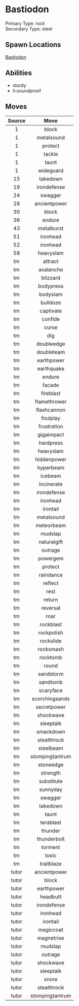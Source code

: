 # Bastiodon  
Primary Type: rock  
Secondary Type: steel  
  
## Spawn Locations  
[Bastiodon](/data/spawn_presets/bastiodon.md)  
  
## Abilities  
  * sturdy
  * h:soundproof
  
  
## Moves  
  
| Source | Move |  
|:---:|:---:|  
| 1 | block |  
| 1 | metalsound |  
| 1 | protect |  
| 1 | tackle |  
| 1 | taunt |  
| 1 | wideguard |  
| 15 | takedown |  
| 19 | irondefense |  
| 24 | swagger |  
| 28 | ancientpower |  
| 30 | block |  
| 36 | endure |  
| 43 | metalburst |  
| 51 | ironhead |  
| 52 | ironhead |  
| 58 | heavyslam |  
| tm | attract |  
| tm | avalanche |  
| tm | blizzard |  
| tm | bodypress |  
| tm | bodyslam |  
| tm | bulldoze |  
| tm | captivate |  
| tm | confide |  
| tm | curse |  
| tm | dig |  
| tm | doubleedge |  
| tm | doubleteam |  
| tm | earthpower |  
| tm | earthquake |  
| tm | endure |  
| tm | facade |  
| tm | fireblast |  
| tm | flamethrower |  
| tm | flashcannon |  
| tm | foulplay |  
| tm | frustration |  
| tm | gigaimpact |  
| tm | hardpress |  
| tm | heavyslam |  
| tm | hiddenpower |  
| tm | hyperbeam |  
| tm | icebeam |  
| tm | incinerate |  
| tm | irondefense |  
| tm | ironhead |  
| tm | irontail |  
| tm | metalsound |  
| tm | meteorbeam |  
| tm | mudslap |  
| tm | naturalgift |  
| tm | outrage |  
| tm | powergem |  
| tm | protect |  
| tm | raindance |  
| tm | reflect |  
| tm | rest |  
| tm | return |  
| tm | reversal |  
| tm | roar |  
| tm | rockblast |  
| tm | rockpolish |  
| tm | rockslide |  
| tm | rocksmash |  
| tm | rocktomb |  
| tm | round |  
| tm | sandstorm |  
| tm | sandtomb |  
| tm | scaryface |  
| tm | scorchingsands |  
| tm | secretpower |  
| tm | shockwave |  
| tm | sleeptalk |  
| tm | smackdown |  
| tm | stealthrock |  
| tm | steelbeam |  
| tm | stompingtantrum |  
| tm | stoneedge |  
| tm | strength |  
| tm | substitute |  
| tm | sunnyday |  
| tm | swagger |  
| tm | takedown |  
| tm | taunt |  
| tm | terablast |  
| tm | thunder |  
| tm | thunderbolt |  
| tm | torment |  
| tm | toxic |  
| tm | trailblaze |  
| tutor | ancientpower |  
| tutor | block |  
| tutor | earthpower |  
| tutor | headbutt |  
| tutor | irondefense |  
| tutor | ironhead |  
| tutor | irontail |  
| tutor | magiccoat |  
| tutor | magnetrise |  
| tutor | mudslap |  
| tutor | outrage |  
| tutor | shockwave |  
| tutor | sleeptalk |  
| tutor | snore |  
| tutor | stealthrock |  
| tutor | stompingtantrum |  
  
